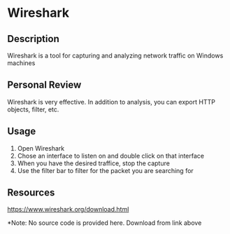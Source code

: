 # Wireshark

## Description
Wireshark is a tool for capturing and analyzing network traffic on Windows machines

## Personal Review
Wireshark is very effective. In addition to analysis, you can export HTTP objects, filter, etc.

## Usage
1. Open Wireshark
2. Chose an interface to listen on and double click on that interface
3. When you have the desired traffice, stop the capture
4. Use the filter bar to filter for the packet you are searching for

## Resources
https://www.wireshark.org/download.html

*Note: No source code is provided here. Download from link above

